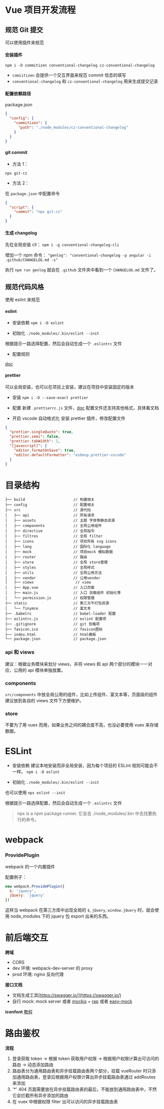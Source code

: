 # Vue 项目开发流程

## 规范 Git 提交

可以使用插件来规范

#### 安装插件

`npm i -D commitizen conventional-changelog cz-conventional-changelog`

- `comiitizen` 会提供一个交互界面来规范 commit 信息的填写
- `conventional-changelog` 和 `cz-conventional-changelog` 用来生成提交记录

#### 配置依赖路径

package.json

```json
{
  "config": {
    "commitizen": {
      "path": "./node_modules/cz-conventional-changelog"
    }
  }
}
```

#### git commit

- 方法 1：

`npx git-cz`

- 方法 2：

在 `package.json` 中配置命令

```json
{
  "script": {
    "commit": "npx git-cz"
  }
}
```

#### 生成 changelog

先在全局安装 cli：
`npm i -g conventional-changelog-cli`

增加一个 npm 命令：
`"genlog": "conventional-changelog -p angular -i .github/CHANGELOG.md -s"`

执行 `npm run genlog` 就会在 `.github` 文件夹中看到一个 `CHANGELOG.md` 文件了。

## 规范代码风格

使用 eslint 来规范

#### eslint

- 安装依赖
  `npm i -D eslint`

- 初始化
  `./node_modules/.bin/eslint --init`

根据提示一路选择配置，然后会自动生成一个 `.eslintrc` 文件

- 配置规则

[doc](https://eslint.org/docs/user-guide/configuring)

#### prettier

可以全局安装，也可以在项目上安装，建议在项目中安装固定的版本

- 安装
  `npm i -D --save-exact prettier`

- 配置
  新建 `.prettierrc.js` 文件，[doc](https://prettier.io/docs/en/configuration.html)
  配置文件还支持其他格式，具体看文档

- 开启 vscode 自动格式化
  安装 prettier 插件，修改配置文件

```json
{
  "prettier.singleQuote": true,
  "prettier.semi": false,
  "prettier.tabWidth": 2,
  "[javascript]": {
    "editor.formatOnSave": true,
    "editor.defaultFormatter": "esbenp.prettier-vscode"
  }
}
```

# 目录结构

```shell
├── build                      // 构建相关  
├── config                     // 配置相关
├── src                        // 源代码
│   ├── api                    // 所有请求
│   ├── assets                 // 主题 字体等静态资源
│   ├── components             // 全局公用组件
│   ├── directive              // 全局指令
│   ├── filtres                // 全局 filter
│   ├── icons                  // 项目所有 svg icons
│   ├── lang                   // 国际化 language
│   ├── mock                   // 项目mock 模拟数据
│   ├── router                 // 路由
│   ├── store                  // 全局 store管理
│   ├── styles                 // 全局样式
│   ├── utils                  // 全局公用方法
│   ├── vendor                 // 公用vendor
│   ├── views                   // view
│   ├── App.vue                // 入口页面
│   ├── main.js                // 入口 加载组件 初始化等
│   └── permission.js          // 权限管理
├── static                     // 第三方不打包资源
│   └── Tinymce                // 富文本
├── .babelrc                   // babel-loader 配置
├── eslintrc.js                // eslint 配置项
├── .gitignore                 // git 忽略项
├── favicon.ico                // favicon图标
├── index.html                 // html模板
└── package.json               // package.json
```

### api 和 views

建议：根据业务模块来划分 views，并将 views 和 api 两个部分的模块一一对应，公用的 api 模块单独放置。

### components

`src/components` 中放全局公用的组件，比如上传组件、富文本等，页面级的组件建议放到各自的 views 文件下方便维护。

### store

不要为了用 vuex 而用，如果业务之间的耦合度不高，也没必要使用 vuex 来存储数据。

# ESLint

- 安装依赖
  建议本地安装而非全局安装，因为每个项目的 ESLint 规则可能会不一样。
  `npm i -D eslint`

- 初始化
  `./node_modules/.bin/eslint --init`

也可以使用 `npx eslint --init`

根据提示一路选择配置，然后会自动生成一个 `.eslintrc` 文件

> npx is a npm package runner. 它会去 ./node_modules/.bin 中去找要执行的命令。

# webpack

### ProvidePlugin

webpack 的一个内置插件

配置例子：

```js
new webpack.ProvidePlugin({
  $: 'jquery',
  jQuery: 'jquery'
})
```

这样当 webpack 在第三方库中出现全局的 `$`, `jQuery`, `window.jQuery` 时，就会使用 node_modules 下的 jquery 包 export 出来的东西。

# 前后端交互

**跨域**

- CORS
- dev 环境: webpack-dev-server 的 proxy
- prod 环境: nginx 反向代理

**接口文档**

- 文档生成工具[https://swagger.io/](https://swagger.io/)
- 自行 mock: mock server 或者 [mockjs](https://github.com/badoo/MockJS) + [rap](https://github.com/thx/RAP) 或者 [easy-mock](https://easy-mock.com/)

**iconfont**
[教程](https://juejin.im/post/59bb864b5188257e7a427c09)

# 路由鉴权

**流程**

1. 登录获取 token -> 根据 token 获取用户权限 -> 根据用户权限计算出可访问的路由 -> 动态添加路由
2. 路由表分为通用路由表和异步挂载路由表两个部分，挂载 vueRouter 时只添加通用路由表，登录后根据用户权限计算出异步挂载路由表通过 addRoutes 来添加
3. '\*' 404 页面需要放在异步挂载路由表的最后，不能放到通用路由表中，不然它会拦截所有异步添加的路由
4. 在 vuex 中根据权限 filter 出可以访问的异步挂载路由表

